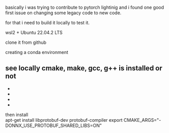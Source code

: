 

basically i was trying to contribute to pytorch lightinig 
and i found one good first issue on changing some legacy code to new code.

for that i need to build it locally to test it.

wsl2 + Ubuntu 22.04.2 LTS 

clone it from github

creating a conda environment

see locally cmake, make, gcc, g++ is installed or not
-
-
-
-
-

then install  
apt-get install libprotobuf-dev protobuf-compiler
export CMAKE_ARGS="-DONNX_USE_PROTOBUF_SHARED_LIBS=ON" 







